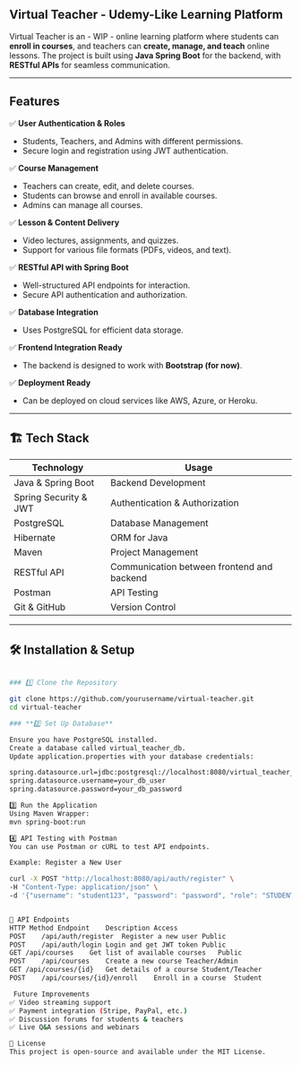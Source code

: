 ## Virtual Teacher - Udemy-Like Learning Platform

Virtual Teacher is an - WIP - online learning platform where students can **enroll in courses**, and teachers can **create, manage, and teach** online lessons. The project is built using **Java Spring Boot** for the backend, with **RESTful APIs** for seamless communication.

---

##  Features

✅ **User Authentication & Roles**  
   - Students, Teachers, and Admins with different permissions.  
   - Secure login and registration using JWT authentication.  

✅ **Course Management**  
   - Teachers can create, edit, and delete courses.  
   - Students can browse and enroll in available courses.  
   - Admins can manage all courses.  

✅ **Lesson & Content Delivery**  
   - Video lectures, assignments, and quizzes.  
   - Support for various file formats (PDFs, videos, and text).  

✅ **RESTful API with Spring Boot**  
   - Well-structured API endpoints for interaction.  
   - Secure API authentication and authorization.  

✅ **Database Integration**  
   - Uses PostgreSQL for efficient data storage.  

✅ **Frontend Integration Ready**  
   - The backend is designed to work with **Bootstrap (for now)**.  

✅ **Deployment Ready**  
   - Can be deployed on cloud services like AWS, Azure, or Heroku.  

---

## 🏗️ Tech Stack

| **Technology** | **Usage** |
|---------------|----------|
| Java & Spring Boot | Backend Development |
| Spring Security & JWT | Authentication & Authorization |
| PostgreSQL | Database Management |
| Hibernate | ORM for Java |
| Maven | Project Management |
| RESTful API | Communication between frontend and backend |
| Postman | API Testing |
| Git & GitHub | Version Control |

---

## 🛠️ Installation & Setup
```bash

### 1️⃣ Clone the Repository

git clone https://github.com/yourusername/virtual-teacher.git
cd virtual-teacher

### **2️⃣ Set Up Database**

Ensure you have PostgreSQL installed.
Create a database called virtual_teacher_db.
Update application.properties with your database credentials:

spring.datasource.url=jdbc:postgresql://localhost:8080/virtual_teacher_db
spring.datasource.username=your_db_user
spring.datasource.password=your_db_password

3️⃣ Run the Application
Using Maven Wrapper:
mvn spring-boot:run

4️⃣ API Testing with Postman
You can use Postman or cURL to test API endpoints.

Example: Register a New User

curl -X POST "http://localhost:8080/api/auth/register" \
-H "Content-Type: application/json" \
-d '{"username": "student123", "password": "password", "role": "STUDENT"}'


📌 API Endpoints
HTTP Method	Endpoint	Description	Access
POST	/api/auth/register	Register a new user	Public
POST	/api/auth/login	Login and get JWT token	Public
GET	/api/courses	Get list of available courses	Public
POST	/api/courses	Create a new course	Teacher/Admin
GET	/api/courses/{id}	Get details of a course	Student/Teacher
POST	/api/courses/{id}/enroll	Enroll in a course	Student

 Future Improvements
✅ Video streaming support
✅ Payment integration (Stripe, PayPal, etc.)
✅ Discussion forums for students & teachers
✅ Live Q&A sessions and webinars

📜 License
This project is open-source and available under the MIT License.


